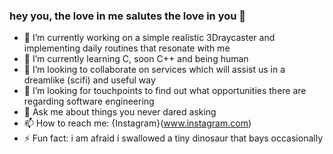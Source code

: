 ### hey you, the love in me salutes the love in you 🖤

- 🔭 I’m currently working on a simple realistic 3Draycaster and implementing daily routines that resonate with me
- 🌱 I’m currently learning C, soon C++ and being human 
- 👯 I’m looking to collaborate on services which will assist us in a dreamlike (scifi) and useful way
- 🤔 I’m looking for touchpoints to find out what opportunities there are regarding software engineering
- 💬 Ask me about things you never dared asking
- 📫 How to reach me: {Instagram}(www.instagram.com)
- ⚡ Fun fact: i am afraid i swallowed a tiny dinosaur that bays occasionally
